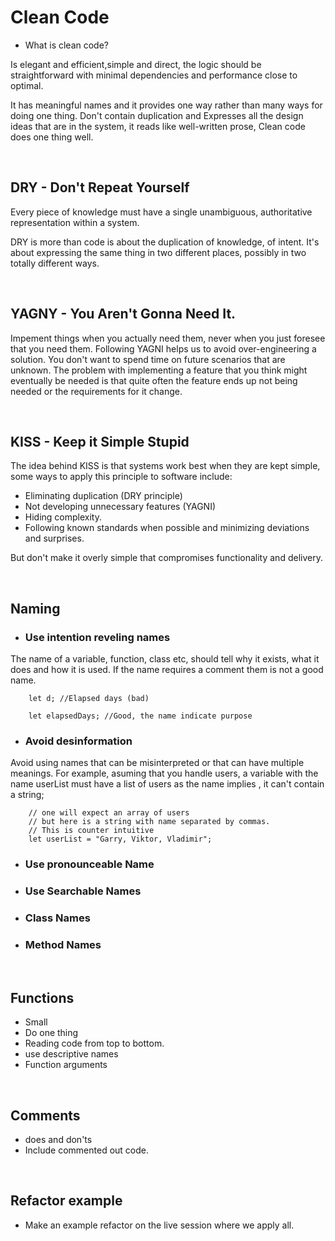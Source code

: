 # Clean Code

- What is clean code?

Is elegant and efficient,simple and direct, the logic should be straightforward with minimal dependencies and performance close to optimal. 

It has meaningful names and it provides one way  rather than many ways for doing one thing.
Don't contain duplication and Expresses all the design ideas that are in the system, it reads like well-written prose, Clean code does one thing well.

<br />

## DRY - Don't Repeat Yourself
Every piece of knowledge must have a single unambiguous, authoritative representation within a system.

DRY is more than code is about the duplication of knowledge, of intent. It's about expressing the same thing in two different places, possibly in two totally different ways.

<br />

## YAGNY - You Aren't Gonna Need It.
Impement things when you actually need them, never when you just foresee that you need them.
Following YAGNI helps us to avoid over-engineering a solution. You don't want to spend time on future scenarios that are unknown. The problem with implementing a feature that you think might eventually be needed is that quite often the feature ends up not being needed or the requirements for it change.

<br />

## KISS - Keep it Simple Stupid
The idea behind KISS is that systems work best when they are kept simple, some ways to apply this principle to software include:
- Eliminating duplication (DRY principle)
- Not developing unnecessary features (YAGNI)
- Hiding complexity.
- Following known standards when possible and minimizing deviations and surprises.

But don't make it overly simple that compromises functionality and delivery.

<br />

## Naming

- ### Use intention reveling names
The name of a variable, function, class etc, should tell why it exists, what it does and how it is used. If the name requires a comment them is not a good name.

        let d; //Elapsed days (bad)

        let elapsedDays; //Good, the name indicate purpose


- ### Avoid desinformation
Avoid using names that can be misinterpreted or that can have multiple meanings.
For example, asuming that you handle users, a variable with the name userList must have a list of users as the name implies , it can't contain a string;

        // one will expect an array of users
        // but here is a string with name separated by commas.
        // This is counter intuitive
        let userList = "Garry, Viktor, Vladimir";



- ### Use pronounceable Name

- ### Use Searchable Names

- ### Class Names

- ### Method Names

<br />

## Functions
- Small
- Do one thing
- Reading code from top to bottom.
- use descriptive names
- Function arguments

<br />

## Comments
- does and don'ts
- Include commented out code.

<br />


## Refactor example
- Make an example refactor on the live session where we apply all.

